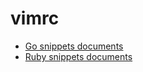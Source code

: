 # vimrc
+ [Go snippets documents](https://github.com/fatih/vim-go/blob/master/gosnippets/UltiSnips/go.snippets)
+ [Ruby snippets documents](https://github.com/honza/vim-snippets/blob/master/snippets/ruby.snippets)
